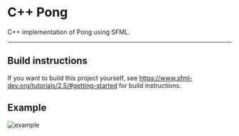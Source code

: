 # C++ Pong

C++ implementation of Pong using SFML.

---

## Build instructions
If you want to build this project yourself, see https://www.sfml-dev.org/tutorials/2.5/#getting-started for build instructions.

## Example
![example](https://user-images.githubusercontent.com/84445863/120104430-aa174f00-c154-11eb-9c0a-92c0c3a34415.PNG)
